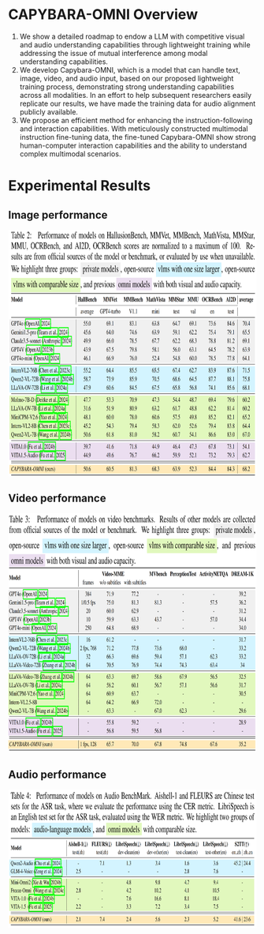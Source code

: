 <!-- 1. Lightweight training data and strategies for full modalities understanding. <!-- 轻量级的全模态训练数据及训练策略；
2. Outstanding audio, image and video understanding performance belowing 10B;
3. We show the method to build application via a Omini-Chat model; -->
# CAPYBARA-OMNI Overview
<!-- xxx, features:
1. Lightweight training data and strategies designed for comprehensive multimodal understanding.
2. Outstanding performance in audio, image and video understanding, achieved with models under 10B parameters.
3. We demonstrates a practical approach for building applications via the development of Omini-Chat model. 
1. Lightweight multimodal understanding training data and training strategies, achieving minimal performance loss after modality fusion.
2. Comprehensive evaluation of the Omni model's performance in audio, image, and video understanding, demonstrating that our model significantly outperforms existing Omni models in all aspects and achieves a leading position compared to specialized models of the same scale.
3. Through the training of the Omni-Chat model, we showcase the method for application development based on CAPYBARA-Omni.-->

1. We show a detailed roadmap to endow a LLM with competitive visual and audio understanding capabilities through lightweight training while addressing the issue of mutual interference among modal understanding capabilities.
2. We develop Capybara-OMNI, which is a model that can handle text, image, video, and audio input, based on our proposed lightweight training process, demonstrating strong understanding capabilities across all modalities. In an effort to help subsequent researchers easily replicate our results, we have made the training data for audio alignment publicly available.
3. We propose an efficient method for enhancing the instruction-following and interaction capabilities. With meticulously constructed multimodal instruction fine-tuning data, the fine-tuned Capybara-OMNI show strong human-computer interaction capabilities and the ability to understand complex multimodal scenarios.


# Experimental Results

## Image performance
<img src="resources/image_benchmarks.png" alt="image_result" height="500">

## Video performance
<img src="resources/video_benchmarks.png" alt="video_result" height="485">

## Audio performance
<img src="resources/audio_benchmark.png" alt="audio_result" height="280">
